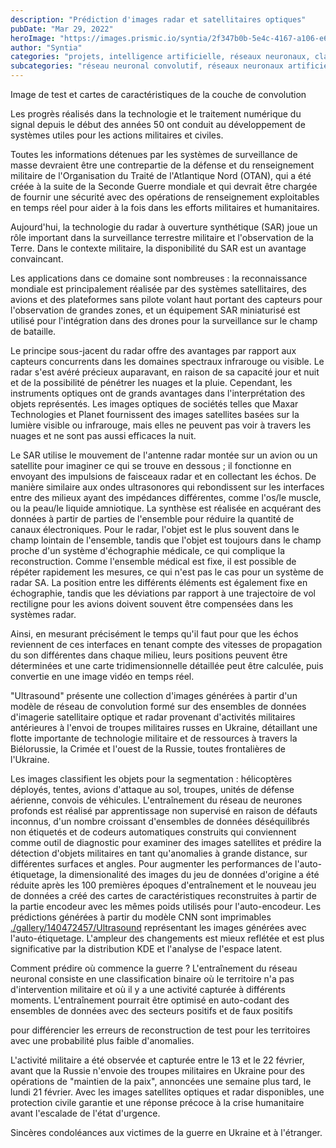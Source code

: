 ```yaml
---
description: "Prédiction d'images radar et satellitaires optiques"
pubDate: "Mar 29, 2022"
heroImage: "https://images.prismic.io/syntia/2f347b0b-5e4c-4167-a106-e625524b3ca4_figure-2022-03-27-153109.png?auto=compress,format"
author: "Syntia"
categories: "projets, intelligence artificielle, réseaux neuronaux, classification d'images"
subcategories: "réseau neuronal convolutif, réseaux neuronaux artificiels, imagerie satellite, détection d'objets militaires, détection d'anomalies"
---
```


Image de test et cartes de caractéristiques de la couche de convolution

Les progrès réalisés dans la technologie et le traitement numérique du signal depuis le début des années 50 ont conduit au développement de systèmes utiles pour les actions militaires et civiles.

Toutes les informations détenues par les systèmes de surveillance de masse devraient être une contrepartie de la défense et du renseignement militaire de l'Organisation du Traité de l'Atlantique Nord (OTAN), qui a été créée à la suite de la Seconde Guerre mondiale et qui devrait être chargée de fournir une sécurité avec des opérations de renseignement exploitables en temps réel pour aider à la fois dans les efforts militaires et humanitaires.

Aujourd'hui, la technologie du radar à ouverture synthétique (SAR) joue un rôle important dans la surveillance terrestre militaire et l'observation de la Terre. Dans le contexte militaire, la disponibilité du SAR est un avantage convaincant.

Les applications dans ce domaine sont nombreuses : la reconnaissance mondiale est principalement réalisée par des systèmes satellitaires, des avions et des plateformes sans pilote volant haut portant des capteurs pour l'observation de grandes zones, et un équipement SAR miniaturisé est utilisé pour l'intégration dans des drones pour la surveillance sur le champ de bataille.

Le principe sous-jacent du radar offre des avantages par rapport aux capteurs concurrents dans les domaines spectraux infrarouge ou visible. Le radar s'est avéré précieux auparavant, en raison de sa capacité jour et nuit et de la possibilité de pénétrer les nuages et la pluie. Cependant, les instruments optiques ont de grands avantages dans l'interprétation des objets représentés. Les images optiques de sociétés telles que Maxar Technologies et Planet fournissent des images satellites basées sur la lumière visible ou infrarouge, mais elles ne peuvent pas voir à travers les nuages et ne sont pas aussi efficaces la nuit.

Le SAR utilise le mouvement de l'antenne radar montée sur un avion ou un satellite pour imaginer ce qui se trouve en dessous ; il fonctionne en envoyant des impulsions de faisceaux radar et en collectant les échos. De manière similaire aux ondes ultrasonores qui rebondissent sur les interfaces entre des milieux ayant des impédances différentes, comme l'os/le muscle, ou la peau/le liquide amniotique. La synthèse est réalisée en acquérant des données à partir de parties de l'ensemble pour réduire la quantité de canaux électroniques. Pour le radar, l'objet est le plus souvent dans le champ lointain de l'ensemble, tandis que l'objet est toujours dans le champ proche d'un système d'échographie médicale, ce qui complique la reconstruction. Comme l'ensemble médical est fixe, il est possible de répéter rapidement les mesures, ce qui n'est pas le cas pour un système de radar SA. La position entre les différents éléments est également fixe en échographie, tandis que les déviations par rapport à une trajectoire de vol rectiligne pour les avions doivent souvent être compensées dans les systèmes radar.

Ainsi, en mesurant précisément le temps qu'il faut pour que les échos reviennent de ces interfaces en tenant compte des vitesses de propagation du son différentes dans chaque milieu, leurs positions peuvent être déterminées et une carte tridimensionnelle détaillée peut être calculée, puis convertie en une image vidéo en temps réel.

"Ultrasound" présente une collection d'images générées à partir d'un modèle de réseau de convolution formé sur des ensembles de données d'imagerie satellitaire optique et radar provenant d'activités militaires antérieures à l'envoi de troupes militaires russes en Ukraine, détaillant une flotte importante de technologie militaire et de ressources à travers la Biélorussie, la Crimée et l'ouest de la Russie, toutes frontalières de l'Ukraine.

Les images classifient les objets pour la segmentation : hélicoptères déployés, tentes, avions d'attaque au sol, troupes, unités de défense aérienne, convois de véhicules. L'entraînement du réseau de neurones profonds est réalisé par apprentissage non supervisé en raison de défauts inconnus, d'un nombre croissant d'ensembles de données déséquilibrés non étiquetés et de codeurs automatiques construits qui conviennent comme outil de diagnostic pour examiner des images satellites et prédire la détection d'objets militaires en tant qu'anomalies à grande distance, sur différentes surfaces et angles. Pour augmenter les performances de l'auto-étiquetage, la dimensionalité des images du jeu de données d'origine a été réduite après les 100 premières époques d'entraînement et le nouveau jeu de données a créé des cartes de caractéristiques reconstruites à partir de la partie encodeur avec les mêmes poids utilisés pour l'auto-encodeur. Les prédictions générées à partir du modèle CNN sont imprimables [./gallery/140472457/Ultrasound](https://www.behance.net/gallery/140472457/Ultrasound) représentant les images générées avec l'auto-étiquetage. L'ampleur des changements est mieux reflétée et est plus significative par la distribution KDE et l'analyse de l'espace latent.

Comment prédire où commence la guerre ? L'entraînement du réseau neuronal consiste en une classification binaire où le territoire n'a pas d'intervention militaire et où il y a une activité capturée à différents moments. L'entraînement pourrait être optimisé en auto-codant des ensembles de données avec des secteurs positifs et de faux positifs

 pour différencier les erreurs de reconstruction de test pour les territoires avec une probabilité plus faible d'anomalies.

L'activité militaire a été observée et capturée entre le 13 et le 22 février, avant que la Russie n'envoie des troupes militaires en Ukraine pour des opérations de "maintien de la paix", annoncées une semaine plus tard, le lundi 21 février. Avec les images satellites optiques et radar disponibles, une protection civile garantie et une réponse précoce à la crise humanitaire avant l'escalade de l'état d'urgence.

Sincères condoléances aux victimes de la guerre en Ukraine et à l'étranger.